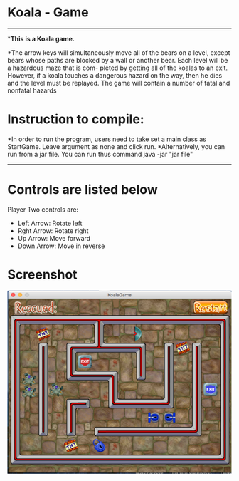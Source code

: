 # Koala - Game
---
***This is a Koala game.**

*The arrow keys will simultaneously move all of the bears on a level, except bears whose paths
are blocked by a wall or another bear. Each level will be a hazardous maze that is com- pleted
by getting all of the koalas to an exit. However, if a koala touches a dangerous hazard on the
way, then he dies and the level must be replayed. The game will contain a number of fatal and
nonfatal hazards

# Instruction to compile:
 *In order to run the program, users need to take set a main class as StartGame. Leave argument as none and click run. 
*Alternatively, you can run from a jar file. You can run thus command java -jar "jar file" 

---

# Controls are listed below
Player Two controls are: 
* Left Arrow: Rotate left
* Rght Arrow: Rotate right
* Up Arrow: Move forward
* Down Arrow: Move in reverse 

# Screenshot 


![alt text](https://github.com/makkhay/Koala-Game/blob/master/Screen%20Shot%202017-06-01%20at%2011.11.42%20AM.png
)
